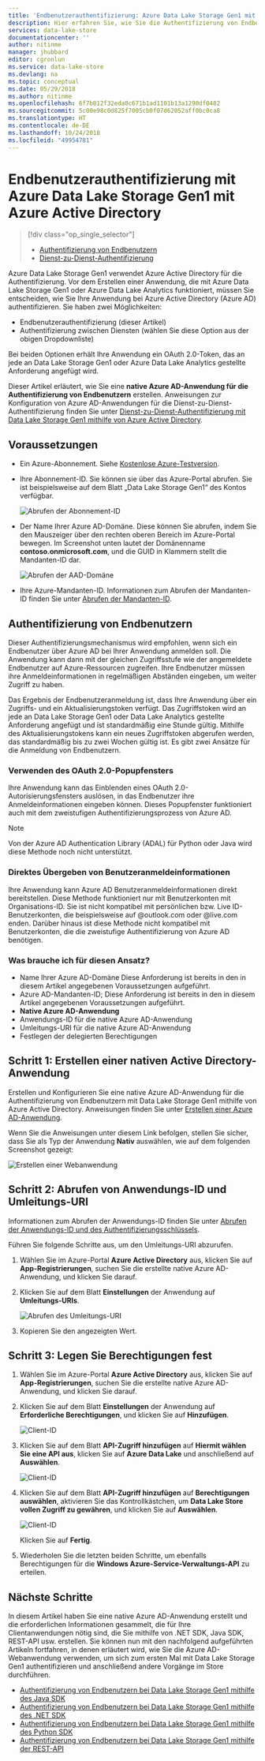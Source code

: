 ```yaml
---
title: 'Endbenutzerauthentifizierung: Azure Data Lake Storage Gen1 mit Azure Active Directory | Microsoft Docs'
description: Hier erfahren Sie, wie Sie die Authentifizierung von Endbenutzern bei Azure Data Lake Storage Gen1 mithilfe von Azure Active Directory umsetzen.
services: data-lake-store
documentationcenter: ''
author: nitinme
manager: jhubbard
editor: cgronlun
ms.service: data-lake-store
ms.devlang: na
ms.topic: conceptual
ms.date: 05/29/2018
ms.author: nitinme
ms.openlocfilehash: 6f7b812f32eda0c671b1ad1101b13a1290df0482
ms.sourcegitcommit: 5c00e98c0d825f7005cb0f07d62052aff0bc0ca8
ms.translationtype: HT
ms.contentlocale: de-DE
ms.lasthandoff: 10/24/2018
ms.locfileid: "49954781"
---
```

# <a name="end-user-authentication-with-azure-data-lake-storage-gen1-using-azure-active-directory"></a>Endbenutzerauthentifizierung mit Azure Data Lake Storage Gen1 mit Azure Active Directory
> [!div class="op_single_selector"]
> * [Authentifizierung von Endbenutzern](data-lake-store-end-user-authenticate-using-active-directory.md)
> * [Dienst-zu-Dienst-Authentifizierung](data-lake-store-service-to-service-authenticate-using-active-directory.md)
> 
> 

Azure Data Lake Storage Gen1 verwendet Azure Active Directory für die Authentifizierung. Vor dem Erstellen einer Anwendung, die mit Azure Data Lake Storage Gen1 oder Azure Data Lake Analytics funktioniert, müssen Sie entscheiden, wie Sie Ihre Anwendung bei Azure Active Directory (Azure AD) authentifizieren. Sie haben zwei Möglichkeiten:

* Endbenutzerauthentifizierung (dieser Artikel)
* Authentifizierung zwischen Diensten (wählen Sie diese Option aus der obigen Dropdownliste)

Bei beiden Optionen erhält Ihre Anwendung ein OAuth 2.0-Token, das an jede an Data Lake Storage Gen1 oder Azure Data Lake Analytics gestellte Anforderung angefügt wird.

Dieser Artikel erläutert, wie Sie eine **native Azure AD-Anwendung für die Authentifizierung von Endbenutzern** erstellen. Anweisungen zur Konfiguration von Azure AD-Anwendungen für die Dienst-zu-Dienst-Authentifizierung finden Sie unter [Dienst-zu-Dienst-Authentifizierung mit Data Lake Storage Gen1 mithilfe von Azure Active Directory](data-lake-store-authenticate-using-active-directory.md).

## <a name="prerequisites"></a>Voraussetzungen
* Ein Azure-Abonnement. Siehe [Kostenlose Azure-Testversion](https://azure.microsoft.com/pricing/free-trial/).

* Ihre Abonnement-ID. Sie können sie über das Azure-Portal abrufen. Sie ist beispielsweise auf dem Blatt „Data Lake Storage Gen1“ des Kontos verfügbar.
  
    ![Abrufen der Abonnement-ID](./media/data-lake-store-end-user-authenticate-using-active-directory/get-subscription-id.png)

* Der Name Ihrer Azure AD-Domäne. Diese können Sie abrufen, indem Sie den Mauszeiger über den rechten oberen Bereich im Azure-Portal bewegen. Im Screenshot unten lautet der Domänenname **contoso.onmicrosoft.com**, und die GUID in Klammern stellt die Mandanten-ID dar. 
  
    ![Abrufen der AAD-Domäne](./media/data-lake-store-end-user-authenticate-using-active-directory/get-aad-domain.png)

* Ihre Azure-Mandanten-ID. Informationen zum Abrufen der Mandanten-ID finden Sie unter [Abrufen der Mandanten-ID](../active-directory/develop/howto-create-service-principal-portal.md#get-tenant-id).

## <a name="end-user-authentication"></a>Authentifizierung von Endbenutzern
Dieser Authentifizierungsmechanismus wird empfohlen, wenn sich ein Endbenutzer über Azure AD bei Ihrer Anwendung anmelden soll. Die Anwendung kann dann mit der gleichen Zugriffsstufe wie der angemeldete Endbenutzer auf Azure-Ressourcen zugreifen. Ihre Endbenutzer müssen ihre Anmeldeinformationen in regelmäßigen Abständen eingeben, um weiter Zugriff zu haben.

Das Ergebnis der Endbenutzeranmeldung ist, dass Ihre Anwendung über ein Zugriffs- und ein Aktualisierungstoken verfügt. Das Zugriffstoken wird an jede an Data Lake Storage Gen1 oder Data Lake Analytics gestellte Anforderung angefügt und ist standardmäßig eine Stunde gültig. Mithilfe des Aktualisierungstokens kann ein neues Zugriffstoken abgerufen werden, das standardmäßig bis zu zwei Wochen gültig ist. Es gibt zwei Ansätze für die Anmeldung von Endbenutzern.

### <a name="using-the-oauth-20-pop-up"></a>Verwenden des OAuth 2.0-Popupfensters
Ihre Anwendung kann das Einblenden eines OAuth 2.0-Autorisierungsfensters auslösen, in das Endbenutzer ihre Anmeldeinformationen eingeben können. Dieses Popupfenster funktioniert auch mit dem zweistufigen Authentifizierungsprozess von Azure AD. 

> [!NOTE]
> Von der Azure AD Authentication Library (ADAL) für Python oder Java wird diese Methode noch nicht unterstützt.
> 
> 

### <a name="directly-passing-in-user-credentials"></a>Direktes Übergeben von Benutzeranmeldeinformationen
Ihre Anwendung kann Azure AD Benutzeranmeldeinformationen direkt bereitstellen. Diese Methode funktioniert nur mit Benutzerkonten mit Organisations-ID. Sie ist nicht kompatibel mit persönlichen bzw. Live ID-Benutzerkonten, die beispielsweise auf @outlook.com oder @live.com enden. Darüber hinaus ist diese Methode nicht kompatibel mit Benutzerkonten, die die zweistufige Authentifizierung von Azure AD benötigen.

### <a name="what-do-i-need-for-this-approach"></a>Was brauche ich für diesen Ansatz?
* Name Ihrer Azure AD-Domäne Diese Anforderung ist bereits in den in diesem Artikel angegebenen Voraussetzungen aufgeführt.
* Azure AD-Mandanten-ID; Diese Anforderung ist bereits in den in diesem Artikel angegebenen Voraussetzungen aufgeführt.
* **Native Azure AD-Anwendung**
* Anwendungs-ID für die native Azure AD-Anwendung
* Umleitungs-URI für die native Azure AD-Anwendung
* Festlegen der delegierten Berechtigungen


## <a name="step-1-create-an-active-directory-native-application"></a>Schritt 1: Erstellen einer nativen Active Directory-Anwendung

Erstellen und Konfigurieren Sie eine native Azure AD-Anwendung für die Authentifizierung von Endbenutzern mit Data Lake Storage Gen1 mithilfe von Azure Active Directory. Anweisungen finden Sie unter [Erstellen einer Azure AD-Anwendung](../active-directory/develop/howto-create-service-principal-portal.md).

Wenn Sie die Anweisungen unter diesem Link befolgen, stellen Sie sicher, dass Sie als Typ der Anwendung **Nativ** auswählen, wie auf dem folgenden Screenshot gezeigt:

![Erstellen einer Webanwendung](./media/data-lake-store-end-user-authenticate-using-active-directory/azure-active-directory-create-native-app.png "Erstellen einer nativen Anwendung")

## <a name="step-2-get-application-id-and-redirect-uri"></a>Schritt 2: Abrufen von Anwendungs-ID und Umleitungs-URI

Informationen zum Abrufen der Anwendungs-ID finden Sie unter [Abrufen der Anwendungs-ID und des Authentifizierungsschlüssels](../active-directory/develop/howto-create-service-principal-portal.md#get-application-id-and-authentication-key).

Führen Sie folgende Schritte aus, um den Umleitungs-URI abzurufen.

1. Wählen Sie im Azure-Portal **Azure Active Directory** aus, klicken Sie auf **App-Registrierungen**, suchen Sie die erstellte native Azure AD-Anwendung, und klicken Sie darauf.

2. Klicken Sie auf dem Blatt **Einstellungen** der Anwendung auf **Umleitungs-URIs**.

    ![Abrufen des Umleitungs-URI](./media/data-lake-store-end-user-authenticate-using-active-directory/azure-active-directory-redirect-uri.png)

3. Kopieren Sie den angezeigten Wert.


## <a name="step-3-set-permissions"></a>Schritt 3: Legen Sie Berechtigungen fest

1. Wählen Sie im Azure-Portal **Azure Active Directory** aus, klicken Sie auf **App-Registrierungen**, suchen Sie die erstellte native Azure AD-Anwendung, und klicken Sie darauf.

2. Klicken Sie auf dem Blatt **Einstellungen** der Anwendung auf **Erforderliche Berechtigungen**, und klicken Sie auf **Hinzufügen**.

    ![Client-ID](./media/data-lake-store-end-user-authenticate-using-active-directory/aad-end-user-auth-set-permission-1.png)

3. Klicken Sie auf dem Blatt **API-Zugriff hinzufügen** auf **Hiermit wählen Sie eine API aus**, klicken Sie auf **Azure Data Lake** und anschließend auf **Auswählen**.

    ![Client-ID](./media/data-lake-store-end-user-authenticate-using-active-directory/aad-end-user-auth-set-permission-2.png)
 
4.  Klicken Sie auf dem Blatt **API-Zugriff hinzufügen** auf **Berechtigungen auswählen**, aktivieren Sie das Kontrollkästchen, um **Data Lake Store vollen Zugriff zu gewähren**, und klicken Sie auf **Auswählen**.

    ![Client-ID](./media/data-lake-store-end-user-authenticate-using-active-directory/aad-end-user-auth-set-permission-3.png)

    Klicken Sie auf **Fertig**.

5. Wiederholen Sie die letzten beiden Schritte, um ebenfalls Berechtigungen für die **Windows Azure-Service-Verwaltungs-API** zu erteilen.
   
## <a name="next-steps"></a>Nächste Schritte
In diesem Artikel haben Sie eine native Azure AD-Anwendung erstellt und die erforderlichen Informationen gesammelt, die für Ihre Clientanwendungen nötig sind, die Sie mithilfe von .NET SDK, Java SDK, REST-API usw. erstellen. Sie können nun mit den nachfolgend aufgeführten Artikeln fortfahren, in denen erläutert wird, wie Sie die Azure AD-Webanwendung verwenden, um sich zum ersten Mal mit Data Lake Storage Gen1 authentifizieren und anschließend andere Vorgänge im Store durchführen.

* [Authentifizierung von Endbenutzern bei Data Lake Storage Gen1 mithilfe des Java SDK](data-lake-store-end-user-authenticate-java-sdk.md)
* [Authentifizierung von Endbenutzern bei Data Lake Storage Gen1 mithilfe des .NET SDK](data-lake-store-end-user-authenticate-net-sdk.md)
* [Authentifizierung von Endbenutzern bei Data Lake Storage Gen1 mithilfe des Python SDK](data-lake-store-end-user-authenticate-python.md)
* [Authentifizierung von Endbenutzern bei Data Lake Storage Gen1 mithilfe der REST-API](data-lake-store-end-user-authenticate-rest-api.md)


